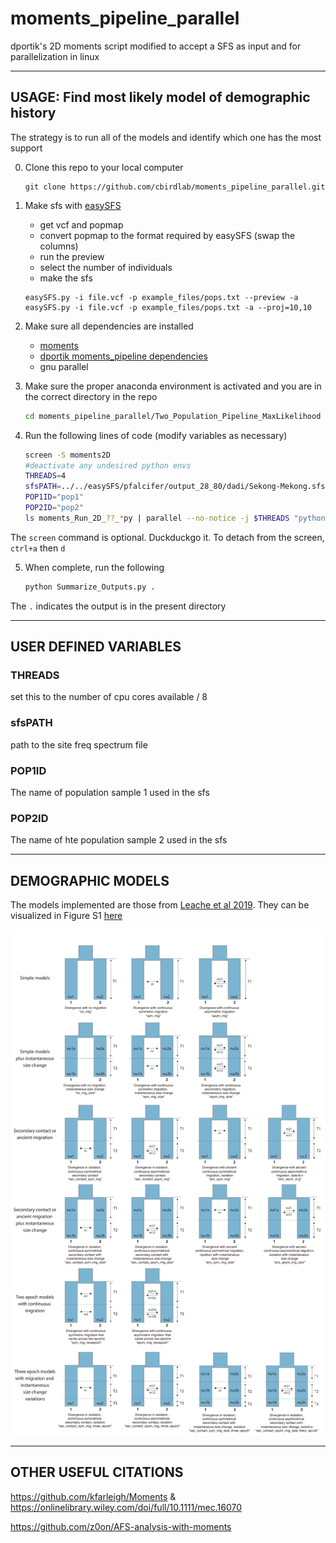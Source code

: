 # moments_pipeline_parallel
dportik's 2D moments script modified to accept a SFS as input and for parallelization in linux

---

## USAGE: Find most likely model of demographic history

The strategy is to run all of the models and identify which one has the most support

0. Clone this repo to your local computer
	```
	git clone https://github.com/cbirdlab/moments_pipeline_parallel.git
	```
	
2. Make sfs with [easySFS](https://github.com/isaacovercast/easySFS)
	* get vcf and popmap
	* convert popmap to the format required by easySFS (swap the columns)
	* run the preview
	* select the number of individuals
	* make the sfs
	```
	easySFS.py -i file.vcf -p example_files/pops.txt --preview -a
	easySFS.py -i file.vcf -p example_files/pops.txt -a --proj=10,10
	```
	
2. Make sure all dependencies are installed
    * [moments](https://bitbucket.org/simongravel/moments/src/master/)
    * [dportik moments_pipeline dependencies](https://github.com/dportik/moments_pipeline)
    * gnu parallel

3. Make sure the proper anaconda environment is activated and you are in the correct directory in the repo
	```bash
	cd moments_pipeline_parallel/Two_Population_Pipeline_MaxLikelihood
	```

4. Run the following lines of code (modify variables as necessary)
	```bash
	screen -S moments2D
	#deactivate any undesired python envs
	THREADS=4
	sfsPATH=../../easySFS/pfalcifer/output_28_80/dadi/Sekong-Mekong.sfs
	POP1ID="pop1"
	POP2ID="pop2"
	ls moments_Run_2D_??_*py | parallel --no-notice -j $THREADS "python {} $sfsPATH $POP1ID $POP2ID"
	```
  The `screen` command is optional.  Duckduckgo it.  To detach from the screen, `ctrl+a`  then `d`

5. When complete, run the following
	```bash
	python Summarize_Outputs.py .
	```
  The `.` indicates the output is in the present directory

---

## USER DEFINED VARIABLES
### THREADS

set this to the number of cpu cores available / 8

### sfsPATH

path to the site freq spectrum file

### POP1ID

The name of population sample 1 used in the sfs

### POP2ID

The name of hte population sample 2 used in the sfs

---

## DEMOGRAPHIC MODELS

The models implemented are those from [Leache et al 2019](https://onlinelibrary.wiley.com/doi/10.1111/jbi.13716).  They can be visualized in Figure S1 [here](jbi13716-sup-0001-supinfo.pdf)

![](Leache_etal_2019_figS1.PNG)

--- 

## OTHER USEFUL CITATIONS

https://github.com/kfarleigh/Moments & https://onlinelibrary.wiley.com/doi/full/10.1111/mec.16070

https://github.com/z0on/AFS-analysis-with-moments





